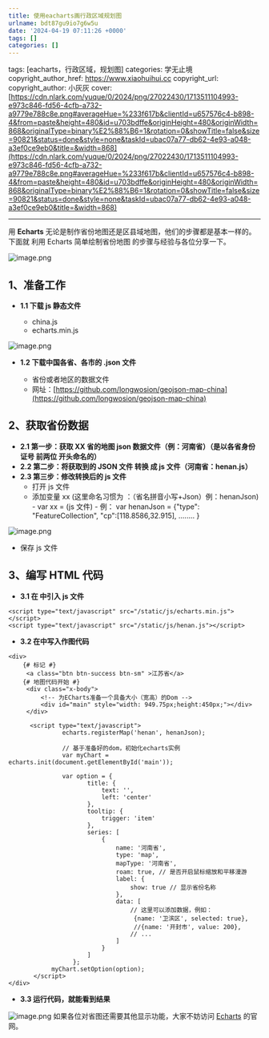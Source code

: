 ```yaml
---
title: 使用eacharts画行政区域规划图
urlname: bdt87gu9io7g6w5u
date: '2024-04-19 07:11:26 +0000'
tags: []
categories: []
---
```


tags: [eacharts，行政区域，规划图]
categories: 学无止境
copyright_author_href: https://www.xiaohuihui.cc
copyright_url:
copyright_author: 小灰灰
cover: [https://cdn.nlark.com/yuque/0/2024/png/27022430/1713511104993-e973c846-fd56-4cfb-a732-a9779e788c8e.png#averageHue=%233f617b&clientId=u657576c4-b898-4&from=paste&height=480&id=u703bdffe&originHeight=480&originWidth=868&originalType=binary%E2%88%B6=1&rotation=0&showTitle=false&size=90821&status=done&style=none&taskId=ubac07a77-db62-4e93-a048-a3ef0ce9eb0&title=&width=868](https://cdn.nlark.com/yuque/0/2024/png/27022430/1713511104993-e973c846-fd56-4cfb-a732-a9779e788c8e.png#averageHue=%233f617b&clientId=u657576c4-b898-4&from=paste&height=480&id=u703bdffe&originHeight=480&originWidth=868&originalType=binary%E2%88%B6=1&rotation=0&showTitle=false&size=90821&status=done&style=none&taskId=ubac07a77-db62-4e93-a048-a3ef0ce9eb0&title=&width=868)

---

用 **Echarts** 无论是制作省份地图还是区县域地图，他们的步骤都是基本一样的。
下面就 利用 Echarts 简单绘制省份地图 的步骤与经验与各位分享一下。

![image.png](https://cdn.nlark.com/yuque/0/2024/png/27022430/1713511104993-e973c846-fd56-4cfb-a732-a9779e788c8e.png#averageHue=%233f617b&clientId=u657576c4-b898-4&from=paste&height=480&id=u703bdffe&originHeight=480&originWidth=868&originalType=binary∶=1&rotation=0&showTitle=false&size=90821&status=done&style=none&taskId=ubac07a77-db62-4e93-a048-a3ef0ce9eb0&title=&width=868)

## **1、准备工作**

- **1.1 下载 js 静态文件**

  - china.js
  - echarts.min.js

![image.png](https://cdn.nlark.com/yuque/0/2024/png/27022430/1713510784705-88bc093f-570c-41ee-b729-246c9541366d.png#averageHue=%233d4043&clientId=u657576c4-b898-4&from=paste&id=udb861626&originHeight=38&originWidth=260&originalType=url∶=1&rotation=0&showTitle=false&size=1703&status=done&style=none&taskId=uaf535bfe-2c52-427d-8e67-ab25fcc05a8&title=)

- **1.2 下载中国各省、各市的 .json 文件**

  - 省份或者地区的数据文件
  - 网址：[https://github.com/longwosion/geojson-map-china](https://github.com/longwosion/geojson-map-china)

## **2、获取省份数据**

- **2.1 第一步：获取 XX 省的地图 json 数据文件（例：河南省）（是以各省身份证号 前两位 开头命名的）**
- **2.2 第二步：将获取到的 JSON 文件 转换 成 js 文件（河南省：henan.js）**
- **2.3 第三步：修改转换后的 js 文件**
  - 打开 js 文件
  - 添加变量 xx (这里命名习惯为 ：（省名拼音小写+Json）例：henanJson) - var xx = (js 文件) - 例：
    var henanJson = {"type": "FeatureCollection",
    "cp":[118.8586,32.915],
    ........
    }

![image.png](https://cdn.nlark.com/yuque/0/2024/png/27022430/1713510951892-f7694d60-34a3-4f93-9b5c-8a6ea154222f.png#averageHue=%235b5e8b&clientId=u657576c4-b898-4&from=paste&height=429&id=u9b451a79&originHeight=429&originWidth=1184&originalType=binary∶=1&rotation=0&showTitle=false&size=374949&status=done&style=none&taskId=u01faf51c-565c-4fdd-b010-1ec72562547&title=&width=1184)

- 保存 js 文件

## **3、编写 HTML 代码**

- **3.1 在<head> </head>中引入 js 文件**

```
<script type="text/javascript" src="/static/js/echarts.min.js"></script>
<script type="text/javascript" src="/static/js/henan.js"></script>
```

- **3.2 在<body></body>中写入作图代码**

```
<div>
    {# 标记 #}
     <a class="btn btn-success btn-sm" >江苏省</a>
    {# 地图代码开始 #}
     <div class="x-body">
         <!-- 为ECharts准备一个具备大小（宽高）的Dom -->
         <div id="main" style="width: 949.75px;height:450px;"></div>
     </div>

      <script type="text/javascript">
               echarts.registerMap('henan', henanJson);

               // 基于准备好的dom，初始化echarts实例
               var myChart = echarts.init(document.getElementById('main'));

               var option = {
                      title: {
                          text: '',
                          left: 'center'
                      },
                      tooltip: {
                          trigger: 'item'
                      },
                      series: [
                          {
                              name: '河南省',
                              type: 'map',
                              mapType: '河南省',
                              roam: true, // 是否开启鼠标缩放和平移漫游
                              label: {
                                  show: true // 显示省份名称
                              },
                              data: [
                                  // 这里可以添加数据，例如：
                                   {name: '卫滨区', selected: true},
                                   //{name: '开封市', value: 200},
                                  // ...
                              ]
                          }
                      ]
                  };
            myChart.setOption(option);
       </script>
</div>
```

- **3.3 运行代码，就能看到结果**

![image.png](https://cdn.nlark.com/yuque/0/2024/png/27022430/1713510854010-6c0686b0-9d1b-4a2f-ab95-8af08fe59241.png#averageHue=%23f5f5f5&clientId=u657576c4-b898-4&from=paste&height=384&id=u3c3ace7a&originHeight=384&originWidth=473&originalType=binary∶=1&rotation=0&showTitle=false&size=39651&status=done&style=none&taskId=ua68ad514-05df-41da-a18e-c2979ee164f&title=&width=473)
如果各位对省图还需要其他显示功能，大家不妨访问 [Echarts](https://echarts.apache.org/) 的官网。
